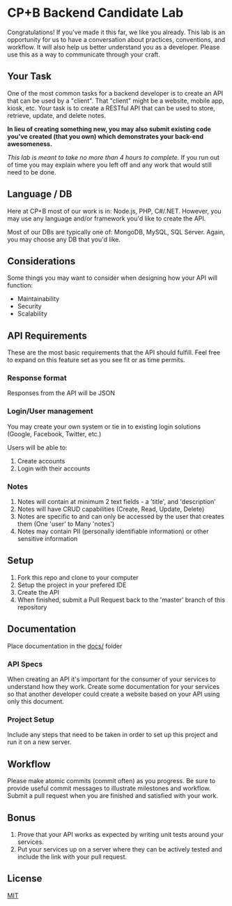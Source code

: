 # CP+B Backend Candidate Lab

Congratulations! If you've made it this far, we like you already.
This lab is an opportunity for us to have a conversation about practices, conventions, and workflow.
It will also help us better understand you as a developer. 
Please use this as a way to communicate through your craft.

## Your Task

One of the most common tasks for a backend developer is to create an API that can be used by a "client".  That "client" might be a website, mobile app, kiosk, etc.  Your task is to create a RESTful API that can be used to store, retrieve, update, and delete notes.

**In lieu of creating something new, you may also submit existing code you've created (that you own) which demonstrates your back-end awesomeness.**

*This lab is meant to take no more than 4 hours to complete.*  If you run out of time you may explain where you left off and any work that would still need to be done.

## Language / DB

Here at CP+B most of our work is in: Node.js, PHP, C#/.NET.  However, you may use any language and/or framework you'd like to create the API.

Most of our DBs are typically one of: MongoDB, MySQL, SQL Server.  Again, you may choose any DB that you'd like.

## Considerations

Some things you may want to consider when designing how your API will function:

* Maintainability
* Security
* Scalability

## API Requirements

These are the most basic requirements that the API should fulfill.  Feel free to expand on this feature set as you see fit or as time permits.

### Response format

Responses from the API will be JSON

### Login/User management

You may create your own system or tie in to existing login solutions (Google, Facebook, Twitter, etc.)

Users will be able to:

1. Create accounts
2. Login with their accounts

### Notes

1. Notes will contain at minimum 2 text fields - a 'title', and 'description'
2. Notes will have CRUD capabilities (Create, Read, Update, Delete)
3. Notes are specific to and can only be accessed by the user that creates them (One 'user' to Many 'notes')
4. Notes may contain PII (personally identifiable information) or other sensitive information

## Setup

1. Fork this repo and clone to your computer
2. Setup the project in your prefered IDE
3. Create the API
4. When finished, submit a Pull Request back to the 'master' branch of this repository

## Documentation

Place documentation in the [docs/](docs) folder

### API Specs

When creating an API it's important for the consumer of your services to understand how they work.  Create some documentation for your services so that another developer could create a website based on your API using only this document.

### Project Setup

Include any steps that need to be taken in order to set up this project and run it on a new server.

## Workflow

Please make atomic commits (commit often) as you progress. 
Be sure to provide useful commit messages to illustrate milestones and workflow.
Submit a pull request when you are finished and satisfied with your work.

## Bonus

1. Prove that your API works as expected by writing unit tests around your services.
2. Put your services up on a server where they can be actively tested and include the link with your pull request.

## License
[MIT](http://opensource.org/licenses/MIT)